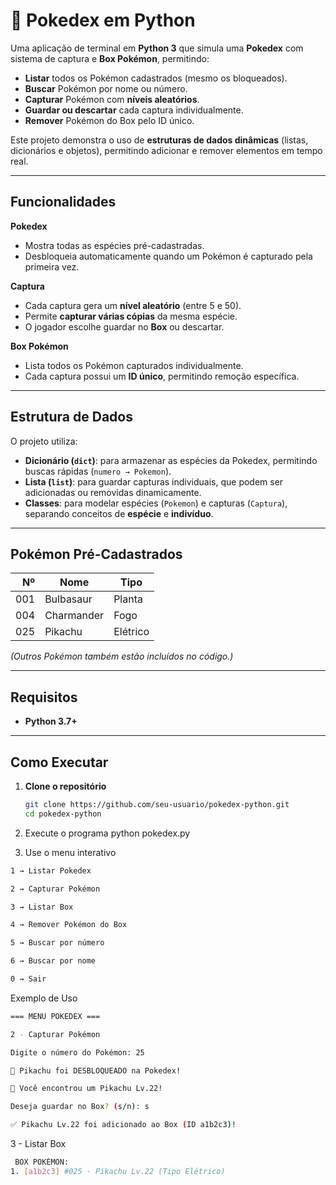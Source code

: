# 📜 Pokedex em Python

Uma aplicação de terminal em **Python 3** que simula uma **Pokedex** com sistema de captura e **Box Pokémon**, permitindo:
-  **Listar** todos os Pokémon cadastrados (mesmo os bloqueados).
-  **Buscar** Pokémon por nome ou número.
-  **Capturar** Pokémon com **níveis aleatórios**.
-  **Guardar ou descartar** cada captura individualmente.
-  **Remover** Pokémon do Box pelo ID único.

Este projeto demonstra o uso de **estruturas de dados dinâmicas** (listas, dicionários e objetos), permitindo adicionar e remover elementos em tempo real.

---

##  Funcionalidades
 **Pokedex**  
- Mostra todas as espécies pré-cadastradas.  
- Desbloqueia automaticamente quando um Pokémon é capturado pela primeira vez.

 **Captura**  
- Cada captura gera um **nível aleatório** (entre 5 e 50).  
- Permite **capturar várias cópias** da mesma espécie.  
- O jogador escolhe guardar no **Box** ou descartar.

 **Box Pokémon**  
- Lista todos os Pokémon capturados individualmente.  
- Cada captura possui um **ID único**, permitindo remoção específica.

---

##  Estrutura de Dados
O projeto utiliza:
- **Dicionário (`dict`)**: para armazenar as espécies da Pokedex, permitindo buscas rápidas (`numero → Pokemon`).
- **Lista (`list`)**: para guardar capturas individuais, que podem ser adicionadas ou removidas dinamicamente.
- **Classes**: para modelar espécies (`Pokemon`) e capturas (`Captura`), separando conceitos de **espécie** e **indivíduo**.

---

##  Pokémon Pré-Cadastrados
| Nº  | Nome       | Tipo      |
|----:|------------|-----------|
| 001 | Bulbasaur  | Planta    |
| 004 | Charmander | Fogo      |
| 025 | Pikachu    | Elétrico  |

*(Outros Pokémon também estão incluídos no código.)*

---

##  Requisitos
- **Python 3.7+**

---

##  Como Executar
1. **Clone o repositório**
   ```bash
   git clone https://github.com/seu-usuario/pokedex-python.git
   cd pokedex-python

2. Execute o programa
python pokedex.py

3. Use o menu interativo
```bash
1 → Listar Pokedex

2 → Capturar Pokémon

3 → Listar Box

4 → Remover Pokémon do Box

5 → Buscar por número

6 → Buscar por nome

0 → Sair
```
Exemplo de Uso
 ```bash
=== MENU POKEDEX ===

2 - Capturar Pokémon

Digite o número do Pokémon: 25

🎉 Pikachu foi DESBLOQUEADO na Pokedex!

🌟 Você encontrou um Pikachu Lv.22!

Deseja guardar no Box? (s/n): s

✅ Pikachu Lv.22 foi adicionado ao Box (ID a1b2c3)!
````

3 - Listar Box
```bash
 BOX POKÉMON:
1. [a1b2c3] #025 - Pikachu Lv.22 (Tipo Elétrico)

